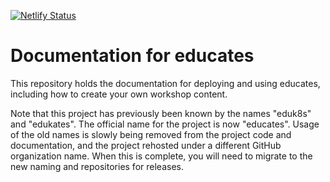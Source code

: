 [![Netlify Status](https://api.netlify.com/api/v1/badges/733ffbee-a738-432b-963c-5ef65ff16302/deploy-status)](https://app.netlify.com/sites/educates-docs/deploys)

Documentation for educates
==========================

This repository holds the documentation for deploying and using educates, including how to create your own workshop content.

Note that this project has previously been known by the names "eduk8s" and "edukates". The official name for the project is now "educates". Usage of the old names is slowly being removed from the project code and documentation, and the project rehosted under a different GitHub organization name. When this is complete, you will need to migrate to the new naming and repositories for releases. 

